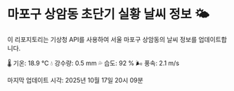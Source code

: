 
# 마포구 상암동 초단기 실황 날씨 정보 🌤️

이 리포지토리는 기상청 API를 사용하여 서울 마포구 상암동의 날씨 정보를 업데이트합니다. 

🌡️ 기온: 18.9 ℃
💧 강수량: 0.5 mm
💦 습도: 92 %
🌬️ 풍속: 2.1 m/s

마지막 업데이트 시각: 2025년 10월 17일 20시 09분    
